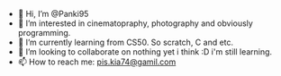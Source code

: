 - 👋 Hi, I’m @Panki95
- 👀 I’m interested in cinematopraphy, photography and obviously programming.
- 🌱 I’m currently learning from CS50. So scratch, C and etc.
- 💞️ I’m looking to collaborate on nothing yet i think :D i'm still learning.
- 📫 How to reach me: pis.kia74@gamil.com

<!---
Panki95/Panki95 is a ✨ special ✨ repository because its `README.md` (this file) appears on your GitHub profile.
You can click the Preview link to take a look at your changes.
--->

